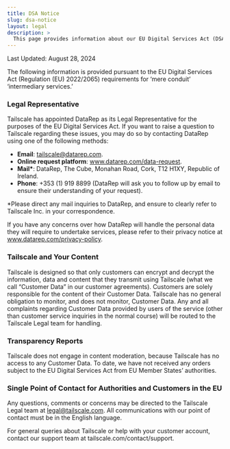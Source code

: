 ```yaml
---
title: DSA Notice
slug: dsa-notice
layout: legal
description: >
  This page provides information about our EU Digital Services Act (DSA) notice.
---
```


Last Updated: August 28, 2024

The following information is provided pursuant to the EU Digital Services Act (Regulation (EU) 2022/2065) requirements for ‘mere conduit’ ‘intermediary services.’

### Legal Representative

Tailscale has appointed DataRep as its Legal Representative for the purposes of the EU Digital Services Act. If you want to raise a question to Tailscale regarding these issues, you may do so by contacting DataRep using one of the following methods:

- **Email**: tailscale@datarep.com.
- **Online request platform**: www.datarep.com/data-request.
- **Mail\***: DataRep, The Cube, Monahan Road, Cork, T12 H1XY, Republic of Ireland.
- **Phone**: +353 (1) 919 8899 (DataRep will ask you to follow up by email to ensure their understanding of your request).

\*Please direct any mail inquiries to DataRep, and ensure to clearly refer to Tailscale Inc. in your correspondence.

If you have any concerns over how DataRep will handle the personal data they will require to undertake services, please refer to their privacy notice at www.datarep.com/privacy-policy.

### Tailscale and Your Content

Tailscale is designed so that only customers can encrypt and decrypt the information, data and content that they transmit using Tailscale (what we call “Customer Data” in our customer agreements). Customers are solely responsible for the content of their Customer Data. Tailscale has no general obligation to monitor, and does not monitor, Customer Data. Any and all complaints regarding Customer Data provided by users of the service (other than customer service inquiries in the normal course) will be routed to the Tailscale Legal team for handling.

### Transparency Reports

Tailscale does not engage in content moderation, because Tailscale has no access to any Customer Data. To date, we have not received any orders subject to the EU Digital Services Act from EU Member States’ authorities.

### Single Point of Contact for Authorities and Customers in the EU

Any questions, comments or concerns may be directed to the Tailscale Legal team at legal@tailscale.com. All communications with our point of contact must be in the English language.

For general queries about Tailscale or help with your customer account, contact our support team at tailscale.com/contact/support.
